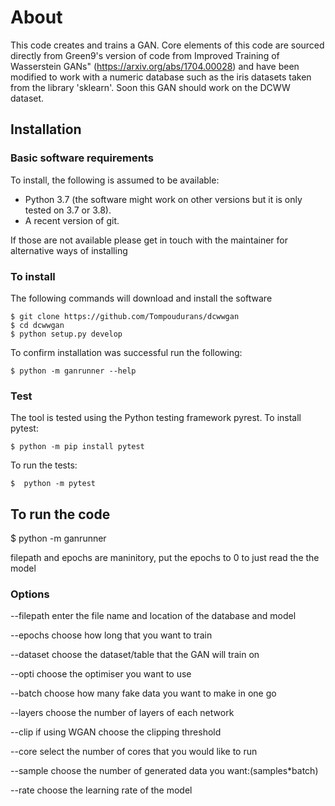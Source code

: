 # About

This code creates and trains a GAN. Core elements of this code are sourced
directly from Green9's version of code from Improved Training of Wasserstein GANs" (https://arxiv.org/abs/1704.00028) and have been
modified to work with a numeric database such as the iris datasets taken
from the library 'sklearn'. Soon this GAN should work on the DCWW dataset.

## Installation

### Basic software requirements

To install, the following is assumed to be available:

- Python 3.7 (the software might work on other versions but it is only tested on 3.7 or 3.8).
- A recent version of git.

If those are not available please get in touch with the maintainer for alternative ways of installing

### To install

The following commands will download and install the software

    $ git clone https://github.com/Tompoudurans/dcwwgan
    $ cd dcwwgan
    $ python setup.py develop


To confirm installation was successful run the following:

    $ python -m ganrunner --help

### Test

The tool is tested using the Python testing framework pyrest. To install pytest:

    $ python -m pip install pytest

To run the tests:    

    $  python -m pytest


## To run the code

$ python -m ganrunner <Options>

filepath and epochs are maninitory, put the epochs to 0 to just read the the model

### Options

  --filepath   enter the file name and location of the database and model

  --epochs     choose how long that you want to train

  --dataset    choose the dataset/table that the GAN will train on

  --opti       choose the optimiser you want to use

  --batch      choose how many fake data you want to make in one go

  --layers     choose the number of layers of each network

  --clip       if using WGAN choose the clipping threshold

  --core      select the number of cores that you would like to run

  --sample    choose the number of generated data you want:(samples*batch)

  --rate     choose the learning rate of the model
